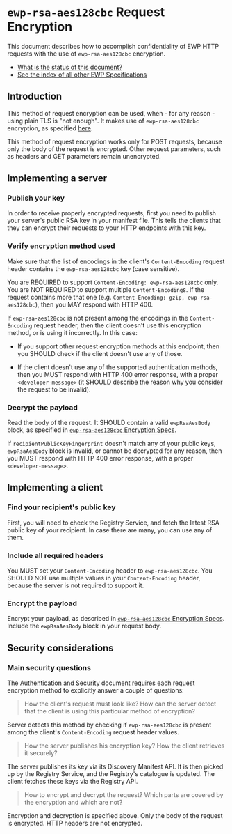 `ewp-rsa-aes128cbc` Request Encryption
======================================

This document describes how to accomplish confidentiality of EWP HTTP requests
with the use of `ewp-rsa-aes128cbc` encryption.

* [What is the status of this document?][statuses]
* [See the index of all other EWP Specifications][develhub]


Introduction
------------

This method of request encryption can be used, when - for any reason - using
plain TLS is "not enough". It makes use of `ewp-rsa-aes128cbc` encryption, as
specified [here][encr-spec].

This method of request encryption works only for POST requests, because only
the body of the request is encrypted. Other request parameters, such as headers
and GET parameters remain unencrypted.


Implementing a server
---------------------

### Publish your key

In order to receive properly encrypted requests, first you need to publish your
server's public RSA key in your manifest file. This tells the clients that they
can encrypt their requests to your HTTP endpoints with this key.


### Verify encryption method used

Make sure that the list of encodings in the client's `Content-Encoding` request
header contains the `ewp-rsa-aes128cbc` key (case sensitive).

You are REQUIRED to support `Content-Encoding: ewp-rsa-aes128cbc` only. You are
NOT REQUIRED to support multiple `Content-Encoding`s. If the request contains
more that one (e.g. `Content-Encoding: gzip, ewp-rsa-aes128cbc`), then you MAY
respond with HTTP 400.

If `ewp-rsa-aes128cbc` is not present among the encodings in the
`Content-Encoding` request header, then the client doesn't use this encryption
method, or is using it incorrectly. In this case:

 * If you support other request encryption methods at this endpoint, then
   you SHOULD check if the client doesn't use any of those.

 * If the client doesn't use any of the supported authentication methods, then
   you MUST respond with HTTP 400 error response, with a proper
   `<developer-message>` (it SHOULD describe the reason why you consider the
   request to be invalid).


### Decrypt the payload

Read the body of the request. It SHOULD contain a valid `ewpRsaAesBody` block,
as specified in [`ewp-rsa-aes128cbc` Encryption Specs][encr-spec].

If `recipientPublicKeyFingerprint` doesn't match any of your public keys,
`ewpRsaAesBody` block is invalid, or cannot be decrypted for any reason, then
you MUST respond with HTTP 400 error response, with a proper
`<developer-message>`.


Implementing a client
---------------------

### Find your recipient's public key

First, you will need to check the Registry Service, and fetch the latest RSA
public key of your recipient. In case there are many, you can use any of them.


### Include all required headers

You MUST set your `Content-Encoding` header to `ewp-rsa-aes128cbc`. You SHOULD
NOT use multiple values in your `Content-Encoding` header, because the server
is not required to support it.


### Encrypt the payload

Encrypt your payload, as described in [`ewp-rsa-aes128cbc` Encryption
Specs][encr-spec]. Include the `ewpRsaAesBody` block in your request body.


Security considerations
-----------------------

### Main security questions

The [Authentication and Security][sec-intro] document
[requires][sec-method-rules] each request encryption method to explicitly
answer a couple of questions:

> How the client's request must look like? How can the server detect that the
> client is using this particular method of encryption?

Server detects this method by checking if `ewp-rsa-aes128cbc` is present
among the client's `Content-Encoding` request header values.

> How the server publishes his encryption key? How the client retrieves it
> securely?

The server publishes its key via its Discovery Manifest API. It is then picked
up by the Registry Service, and the Registry's catalogue is updated. The client
fetches these keys via the Registry API.

> How to encrypt and decrypt the request? Which parts are covered by the
> encryption and which are not?

Encryption and decryption is specified above. Only the body of the request is
encrypted. HTTP headers are not encrypted.


[develhub]: http://developers.erasmuswithoutpaper.eu/
[statuses]: https://github.com/erasmus-without-paper/ewp-specs-management/blob/stable-v1/README.md#statuses
[sec-intro]: https://github.com/erasmus-without-paper/ewp-specs-sec-intro
[sec-method-rules]: https://github.com/erasmus-without-paper/ewp-specs-sec-intro#rules
[encr-spec]: https://github.com/erasmus-without-paper/ewp-specs-sec-rsa-aes128cbc
